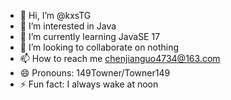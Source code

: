 - 👋 Hi, I’m @kxsTG
- 👀 I’m interested in Java
- 🌱 I’m currently learning JavaSE 17
- 💞️ I’m looking to collaborate on nothing
- 📫 How to reach me chenjianguo4734@163.com
- 😄 Pronouns: 149Towner/Towner149
- ⚡ Fun fact: I always wake at noon

<!---
kxsTG/kxsTG is a ✨ special ✨ repository because its `README.md` (this file) appears on your GitHub profile.
You can click the Preview link to take a look at your changes.
--->

